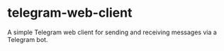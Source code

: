 # telegram-web-client
A simple Telegram web client for sending and receiving messages via a Telegram bot.
